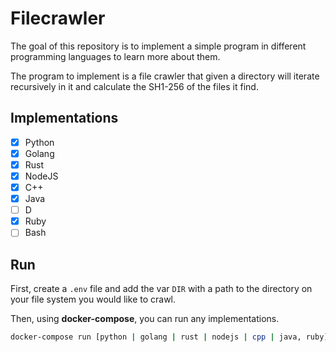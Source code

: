 # Filecrawler

The goal of this repository is to implement a simple program in different programming languages to learn more about them.

The program to implement is a file crawler that given a directory will iterate recursively in it and calculate the SH1-256 of the files it find.

## Implementations

- [x] Python
- [x] Golang
- [x] Rust
- [x] NodeJS
- [x] C++
- [x] Java
- [ ] D
- [x] Ruby
- [ ] Bash

## Run

First, create a `.env` file and add the var `DIR` with a path to the directory on your file system you would like to crawl.

Then, using **docker-compose**, you can run any implementations.

```bash
docker-compose run [python | golang | rust | nodejs | cpp | java, ruby]
```
